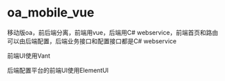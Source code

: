 # oa_mobile_vue
移动版oa，前后端分离，前端用vue，后端用C# webservice，前端首页和路由可以由后端配置，后端业务接口和配置接口都是C# webservice

前端UI使用Vant

后端配置平台的前端UI使用ElementUI
